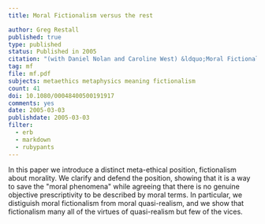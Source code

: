 ```yaml
---
title: Moral Fictionalism versus the rest

author: Greg Restall
published: true
type: published
status: Published in 2005
citation: "(with Daniel Nolan and Caroline West) &ldquo;Moral Fictionalism versus the rest,&rdquo; <em>Australasian Journal of Philosophy</em>, 83 (2005), 307--330."
tag: mf
file: mf.pdf
subjects: metaethics metaphysics meaning fictionalism
count: 41
doi: 10.1080/00048400500191917
comments: yes
date: 2005-03-03
publishdate: 2005-03-03
filter:
  - erb
  - markdown
  - rubypants
---
```

In this paper we introduce a distinct meta-ethical position, fictionalism about morality. We clarify and defend the position, showing that it is a way to save the "moral phenomena" while agreeing that there is no genuine objective prescriptivity to be described by moral terms. In particular, we distiguish moral fictionalism from moral quasi-realism, and we show that fictionalism many all of the virtues of quasi-realism but few of the vices.